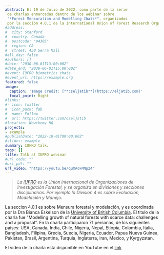 ```yaml
---
abstract: El 19 de Julio de 2022, como parte de la serie
 de charlas enmarcadas dentro de los webinar sobre
 "*Forest Mensuration and Modelling Chats*", organizados
 por la sección 4.0.1 de la International Union of Forest Research Organizations **IUFRO**, fui invitado  a dictar una charla.
#address:
#  city: Stanford
#  country: Canada
#  postcode: "94305"
#  region: CA
#  street: 450 Serra Mall
#all_day: false
#authors: []
#date: "2030-06-01T13:00:00Z"
#date_end: "2030-06-01T15:00:00Z"
#event: IUFRO biometrics chats
#event_url: https://example.org
featured: false
image:
  caption: 'Image credit: [**cseljatib**](https://eljatib.com)'
  focal_point: Right
#links:
#- icon: twitter
#  icon_pack: fab
#  name: Follow
#  url: https://twitter.com/cseljatib
#location: Wowchemy HQ
projects:
- example
#publishDate: "2022-10-01T00:00:00Z"
#slides: example
summary: IUFRO talk.
tags: []
title: Talk at IUFRO webinar
#url_code: ""
#url_pdf: ""
url_video: "https://youtu.be/quXAoFMNpz4"
---
```


> *La [IUFRO](www.iufro.org) es la Unión Internacional de Organizaciones de Investigación Forestal, y se organiza en divisiones y secciones
disciplinarias. Por
ejemplo la Division 4 es sobre Evaluación, Modelación y Manejo.*

 La seccion 4.0.1 es sobre Mensura forestal y modelación, y es coordinada por la Dra Bianca Eskelson de la [University of British Columbia](www.ubc.ca). 
 El titulo de la charla fue "Modelling growth of natural forests with scarce data: challenges and a proposal".
En la charla participaron 71 personas, de los siguientes paises:
 USA, Canada, India, Chile, Nigeria, Nepal, Etiopia, Colombia, Italia,
Bangladesh, Filipina, Grecia, Suecia, Nigeria, Ecuador, Papua Nueva Guinea, Pakistan,
Brasil, Argentina, Turquia, Inglaterra, Iran, Mexico, y Kyrgyzstan.


El video de la charla esta disponible en YouTube en el [link](https://youtu.be/quXAoFMNpz4)

<!--- 
Further event details, including [page elements](https://wowchemy.com/docs/writing-markdown-latex/) such as image galleries, can be added to the body of this page.

Slides can be added in a few ways:

- **Create** slides using Wowchemy's [_Slides_](https://wowchemy.com/docs/managing-content/#create-slides) feature and link using `slides` parameter in the front matter of the talk file
- **Upload** an existing slide deck to `static/` and link using `url_slides` parameter in the front matter of the talk file
- **Embed** your slides (e.g. Google Slides) or presentation video on this page using [shortcodes](https://wowchemy.com/docs/writing-markdown-latex/).

{{% callout note %}}
Click on the **Slides** button above to view the built-in slides feature.
{{% /callout %}}

> *La [IUFRO](www.iufro.org) es la Unión Internacional de Organizaciones de Investigación Forestal, y se organiza en divisiones y secciones
disciplinarias. Por
ejemplo la Division 4 es sobre Evaluación, Modelación y Manejo.*
-->